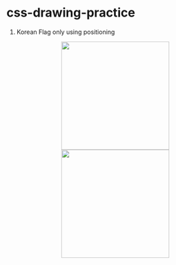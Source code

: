 # css-drawing-practice

1. Korean Flag only using positioning

<div align="center">
    <img src="https://github.com/kevinyejoonlee/css-drawing-practice/assets/73869929/c022f328-c696-4f95-a0d8-1f27a612701e" width="250"</img>

</div>
<div align="center">
    <img src="https://github.com/kevinyejoonlee/css-drawing-practice/assets/73869929/972d2bed-7d1d-44c7-af8b-e40cfd125d76" width="250"</img>
</div>
